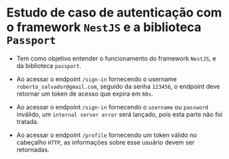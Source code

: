 # Estudo de caso de autenticação com o framework `NestJS` e a biblioteca `Passport`

- Tem como objetivo entender o funcionamento do framework `NestJS`, e da biblioteca `passport`.

- Ao acessar o endpoint `/sign-in` fornecendo o username `roberto_salvador@gmail.com`, seguido da senha `123456`, o endpoint deve retornar um token de acesso que expira em `60s`.

- Ao acessar o endpoint `/sign-in` fornecendo o `username` ou `password` inválido, um `internal server error` será lançado, pois esta parte não foi tratada.

- Ao acessar o endpoint `/profile` fornecendo um token válido no cabeçalho `HTTP`, as informações sobre esse usuário devem ser retornadas.

